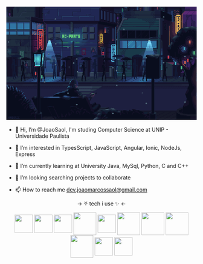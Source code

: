 <p align="center"><img src="https://raw.githubusercontent.com/freejooo/freejooo/main/Pixel%2Bgifs_b4e2c4_6919592.gif" width="1000" height="300" /></p>

- 👋 Hi, I’m @JoaoSaol, I'm studing Computer Science at UNIP - Universidade Paulista

- 👀 I’m interested in TypesScript, JavaScript, Angular, Ionic, NodeJs, Express

- 🌱 I’m currently learning at University Java, MySql, Python, C and C++

- 💞️ I’m looking searching projects to collaborate

- 📫 How to reach me dev.joaomarcossaol@gmail.com

<p align="center">→ ⛧ tech i use ✨ ←</p>
<p align="center">
  <img src="https://api.iconify.design/logos:figma.svg" height="48px" width="48px" align="center" />
  <img src="https://api.iconify.design/logos:typescript-icon.svg" height="48px" width="48px" align="center" />
  <img src="https://api.iconify.design/logos/ionic.svg" height="48px" width="48px" align="center" />
  <img src="https://api.iconify.design/vscode-icons:file-type-python.svg" height="60px" width="60px" align="center" />
  <img src="https://api.iconify.design/logos/angular-icon.svg" height="48px" width="48px" align="center" />
  <img src="https://api.iconify.design/logos/nodejs-icon.svg" height="60px" width="60px" align="center" />
  <img src="https://api.iconify.design/bx:bxl-docker.svg" height="60px" width="60px" align="center" />
  <img src="https://api.iconify.design/logos/express.svg" height="60px" width="60px" align="center" />
  <img src="https://api.iconify.design/logos/cordova.svg" height="60px" width="60px" align="center" />
  <a href="https://kooljool.keybase.pub/url/"><img src="https://api.iconify.design/logos/heroku-icon.svg" height="48px" width="48px" align="center" /></a>
  <img src="https://api.iconify.design/logos/javascript.svg" height="48px" width="48px" align="center" />
 </p>

<!---
JoaoSaol/JoaoSaol is a ✨ special ✨ repository because its `README.md` (this file) appears on your GitHub profile.
You can click the Preview link to take a look at your changes.
--->
